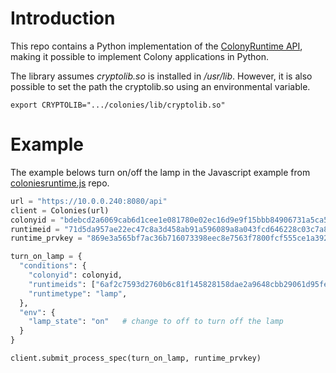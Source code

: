 # Introduction
This repo contains a Python implementation of the [ColonyRuntime API](https://github.com/colonyos/colonies), making it possible to implement Colony applications in Python.

The library assumes *cryptolib.so* is installed in */usr/lib*. However, it is also possible to set the path the cryptolib.so using an environmental variable.
```
export CRYPTOLIB=".../colonies/lib/cryptolib.so"
```

# Example
The example belows turn on/off the lamp in the Javascript example from [coloniesruntime.js](https://github.com/colonyos/colonyruntime.js) repo.

```python
url = "https://10.0.0.240:8080/api"
client = Colonies(url)
colonyid = "bdebcd2a6069cab6d1cee1e081780e02ec16d9e9f15bbb84906731a5ca541592"
runtimeid = "71d5da957ae22ec47c8a3d458ab91a596089a8a043fcd646228c03c7a892fe34"
runtime_prvkey = "869e3a565bf7ac36b716073398eec8e7563f7800fcf555ce1a3922b6c01d115c"

turn_on_lamp = {
  "conditions": {
    "colonyid": colonyid,
    "runtimeids": ["6af2c7593d2760b6c81f145828158dae2a9648cbb29061d95fe54f55f69c2e24"],
    "runtimetype": "lamp",
  },
  "env": {
    "lamp_state": "on"   # change to off to turn off the lamp
  }
}

client.submit_process_spec(turn_on_lamp, runtime_prvkey)
```

